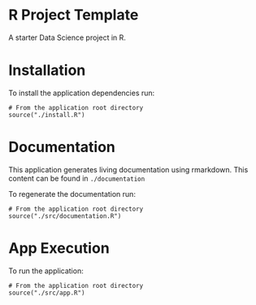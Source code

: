 # R Project Template

A starter Data Science project in R.

# Installation
To install the application dependencies run:
```
# From the application root directory
source("./install.R")
```

# Documentation
This application generates living documentation using rmarkdown. This content can be found in `./documentation`

To regenerate the documentation run:
```
# From the application root directory
source("./src/documentation.R")
```

# App Execution
To run the application:
```
# From the application root directory
source("./src/app.R")
```
